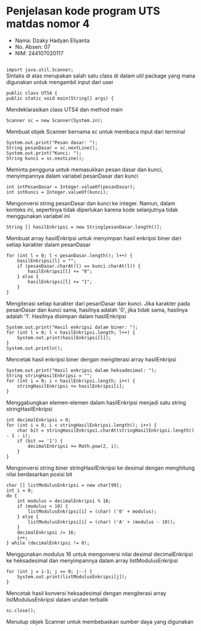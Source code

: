 # Penjelasan kode program UTS matdas nomor 4
* Nama: Dzaky Hadyan Eliyanta
* No. Absen: 07
* NIM: 244107020117
## 
```import java.util.Scanner;```  
Sintaks di atas merupakan salah satu class di dalam util package yang mana digunakan untuk mengambil input dari user  
```
public class UTS4 {
public static void main(String[] args) {
```
Mendeklarasikan class UTS4 dan method main  
```
Scanner sc = new Scanner(System.in);
```  
Membuat objek Scanner bernama sc untuk membaca input dari terminal  
```
System.out.print("Pesan dasar: ");
String pesanDasar = sc.nextLine();
System.out.print("Kunci: ");
String kunci = sc.nextLine();
```  
Meminta pengguna untuk memasukkan pesan dasar dan kunci, menyimpannya dalam variabel pesanDasar dan kunci  
```
int intPesanDasar = Integer.valueOf(pesanDasar);
int intKunci = Integer.valueOf(kunci);
```  
Mengonversi string pesanDasar dan kunci ke integer. Namun, dalam konteks ini, sepertinya tidak diperlukan karena kode selanjutnya tidak menggunakan variabel ini  
```
String [] hasilEnkripsi = new String[pesanDasar.length()];
```  
Membuat array hasilEnkripsi untuk menyimpan hasil enkripsi biner dari setiap karakter dalam pesanDasar  
```
for (int l = 0; l < pesanDasar.length(); l++) {
    hasilEnkripsi[l] = "";
    if (pesanDasar.charAt(l) == kunci.charAt(l)) {
        hasilEnkripsi[l] += "0";
    } else {
        hasilEnkripsi[l] += "1";
    }
}
```  
Mengiterasi setiap karakter dari pesanDasar dan kunci. Jika karakter pada pesanDasar dan kunci sama, hasilnya adalah '0', jika tidak sama, hasilnya adalah '1'. Hasilnya disimpan dalam hasilEnkripsi  
```
System.out.print("Hasil enkripsi dalam biner: ");
for (int l = 0; l < hasilEnkripsi.length; l++) {
    System.out.print(hasilEnkripsi[l]);
}
System.out.println();
```  
Mencetak hasil enkripsi biner dengan mengiterasi array hasilEnkripsi  
```
System.out.print("Hasil enkripsi dalam heksadesimal: ");
String stringHasilEnkripsi = "";
for (int i = 0; i < hasilEnkripsi.length; i++) {
    stringHasilEnkripsi += hasilEnkripsi[i];
}
```  
Menggabungkan elemen-elemen dalam hasilEnkripsi menjadi satu string stringHasilEnkripsi  
```  
int decimalEnkripsi = 0;
for (int i = 0; i < stringHasilEnkripsi.length(); i++) {
    char bit = stringHasilEnkripsi.charAt(stringHasilEnkripsi.length() - 1 - i);
    if (bit == '1') {
        decimalEnkripsi += Math.pow(2, i);
    }
}
```  
Mengonversi string biner stringHasilEnkripsi ke desimal dengan menghitung nilai berdasarkan posisi bit  
```
char [] listModulusEnkripsi = new char[99];
int i = 0;
do {
    int modulus = decimalEnkripsi % 16;
    if (modulus < 10) {
        listModulusEnkripsi[i] = (char) ('0' + modulus);
    } else {
        listModulusEnkripsi[i] = (char) ('A' + (modulus - 10));
    }
    decimalEnkripsi /= 16;
    i++;
} while (decimalEnkripsi != 0);
```  
Menggunakan modulus 16 untuk mengonversi nilai desimal decimalEnkripsi ke heksadesimal dan menyimpannya dalam array listModulusEnkripsi  
```
for (int j = i-1; j >= 0; j--) {
    System.out.print(listModulusEnkripsi[j]);
}
```  
Mencetak hasil konversi heksadesimal dengan mengiterasi array listModulusEnkripsi dalam urutan terbalik  
```
sc.close();
```  
Menutup objek Scanner untuk membebaskan sumber daya yang digunakan